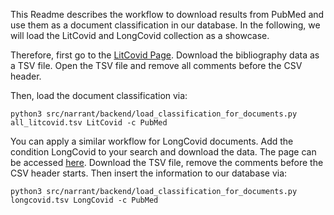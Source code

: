This Readme describes the workflow to download results from PubMed and use them as a document classification in our database.
In the following, we will load the LitCovid and LongCovid collection as a showcase.

Therefore, first go to the [LitCovid Page](https://www.ncbi.nlm.nih.gov/research/coronavirus/#data-download).
Download the bibliography data as a TSV file.
Open the TSV file and remove all comments before the CSV header.

Then, load the document classification via:
```
python3 src/narrant/backend/load_classification_for_documents.py all_litcovid.tsv LitCovid -c PubMed
```

You can apply a similar workflow for LongCovid documents. 
Add the condition LongCovid to your search and download the data. 
The page can be accessed [here](https://www.ncbi.nlm.nih.gov/research/coronavirus/docsum?text=e_condition:LongCovid).
Download the TSV file, remove the comments before the CSV header starts.
Then insert the information to our database via:
```
python3 src/narrant/backend/load_classification_for_documents.py longcovid.tsv LongCovid -c PubMed
```